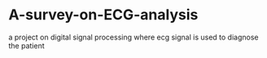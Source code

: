 # A-survey-on-ECG-analysis
a project on digital signal processing where ecg signal is used to diagnose  the patient 

